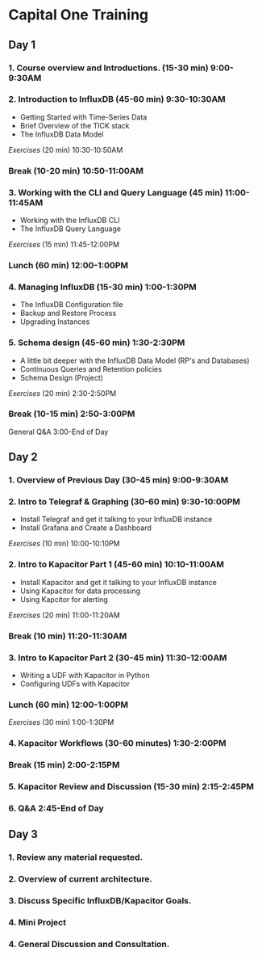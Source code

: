 # Capital One Training
## Day 1
### 1. Course overview and Introductions. (15-30 min) 9:00-9:30AM
### 2. Introduction to InfluxDB (45-60 min) 9:30-10:30AM
* Getting Started with Time-Series Data
* Brief Overview of the TICK stack
* The InfluxDB Data Model

*Exercises* (20 min) 10:30-10:50AM

### Break (10-20 min) 10:50-11:00AM

### 3. Working with the CLI and Query Language (45 min) 11:00-11:45AM
* Working with the InfluxDB CLI
* The InfluxDB Query Language

*Exercises* (15 min) 11:45-12:00PM

### Lunch (60 min) 12:00-1:00PM

### 4. Managing InfluxDB (15-30 min) 1:00-1:30PM
* The InfluxDB Configuration file
* Backup and Restore Process
* Upgrading Instances

### 5. Schema design (45-60 min)  1:30-2:30PM
* A little bit deeper with the InfluxDB Data Model (RP's and Databases)
* Continuous Queries and Retention policies
* Schema Design (Project)

*Exercises* (20 min) 2:30-2:50PM 

### Break (10-15 min) 2:50-3:00PM

General Q&A 3:00-End of Day

## Day 2

### 1. Overview of Previous Day (30-45 min) 9:00-9:30AM

### 2. Intro to Telegraf & Graphing (30-60 min) 9:30-10:00PM
* Install Telegraf and get it talking to your InfluxDB instance
* Install Grafana and Create a Dashboard

*Exercises* (10 min) 10:00-10:10PM

### 2. Intro to Kapacitor Part 1 (45-60 min) 10:10-11:00AM
* Install Kapacitor and get it talking to your InfluxDB instance
* Using Kapacitor for data processing
* Using Kapcitor for alerting

*Exercises* (20 min) 11:00-11:20AM

### Break (10 min) 11:20-11:30AM

### 3. Intro to Kapacitor Part 2 (30-45 min) 11:30-12:00AM
* Writing a UDF with Kapacitor in Python
* Configuring UDFs with Kapacitor

### Lunch  (60 min) 12:00-1:00PM

*Exercises* (30 min) 1:00-1:30PM

### 4. Kapacitor Workflows (30-60 minutes) 1:30-2:00PM

### Break (15 min) 2:00-2:15PM

### 5. Kapacitor Review and Discussion (15-30 min) 2:15-2:45PM

### 6. Q&A 2:45-End of Day

## Day 3

### 1. Review any material requested.
### 2. Overview of current architecture.
### 3. Discuss Specific InfluxDB/Kapacitor Goals.
### 4. Mini Project
### 4. General Discussion and Consultation.
